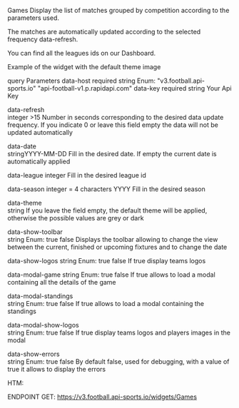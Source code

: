 Games
Display the list of matches grouped by competition according to the parameters used.

The matches are automatically updated according to the selected frequency data-refresh.

You can find all the leagues ids on our Dashboard.

Example of the widget with the default theme image

query Parameters
data-host
required
string
Enum: "v3.football.api-sports.io" "api-football-v1.p.rapidapi.com"
data-key
required
string
Your Api Key

data-refresh	
integer >15
Number in seconds corresponding to the desired data update frequency. If you indicate 0 or leave this field empty the data will not be updated automatically

data-date	
stringYYYY-MM-DD
Fill in the desired date. If empty the current date is automatically applied

data-league	
integer
Fill in the desired league id

data-season	
integer = 4 characters YYYY
Fill in the desired season

data-theme	
string
If you leave the field empty, the default theme will be applied, otherwise the possible values are grey or dark

data-show-toolbar	
string
Enum: true false
Displays the toolbar allowing to change the view between the current, finished or upcoming fixtures and to change the date

data-show-logos	
string
Enum: true false
If true display teams logos

data-modal-game	
string
Enum: true false
If true allows to load a modal containing all the details of the game

data-modal-standings	
string
Enum: true false
If true allows to load a modal containing the standings

data-modal-show-logos	
string
Enum: true false
If true display teams logos and players images in the modal

data-show-errors	
string
Enum: true false
By default false, used for debugging, with a value of true it allows to display the errors



HTM:

<div id="wg-api-football-games"
     data-host="v3.football.api-sports.io"
     data-key="Your-Api-Key-Here"
     data-date=""
     data-league=""
     data-season=""
     data-theme=""
     data-refresh="15"
     data-show-toolbar="true"
     data-show-errors="false"
     data-show-logos="true"
     data-modal-game="true"
     data-modal-standings="true"
     data-modal-show-logos="true">
</div>
<script
    type="module"
    src="https://widgets.api-sports.io/2.0.3/widgets.js">
</script>



ENDPOINT GET: https://v3.football.api-sports.io/widgets/Games


